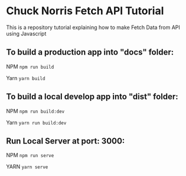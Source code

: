 # Chuck Norris Fetch API Tutorial

This is a repository tutorial explaining how to make Fetch Data from API using Javascript

## To build a production app into "docs" folder:

NPM `npm run build`

Yarn `yarn build`

## To build a local develop app into "dist" folder:

NPM `npm run build:dev`

Yarn `yarn run build:dev`

## Run Local Server at port: 3000:

NPM `npm run serve`

YARN `yarn serve`
